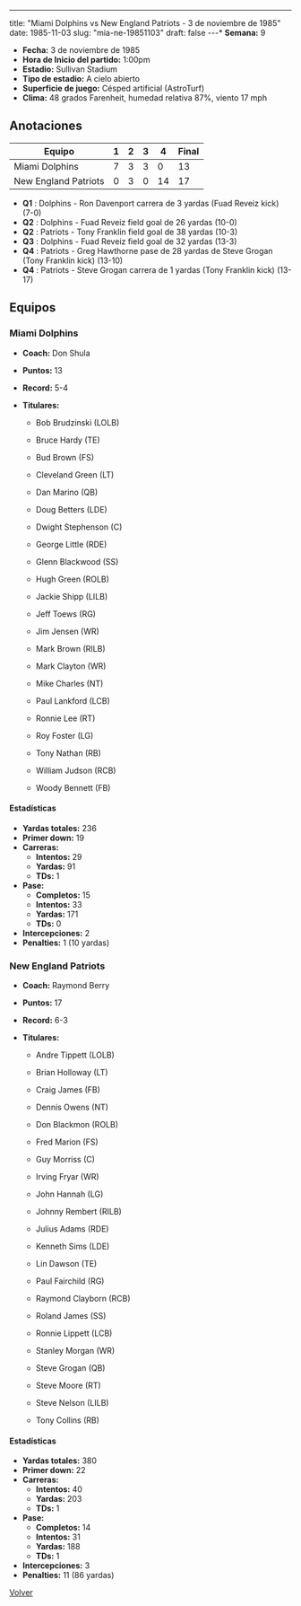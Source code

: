 ---
title: "Miami Dolphins vs New England Patriots - 3 de noviembre de 1985"
date: 1985-11-03
slug: "mia-ne-19851103"
draft: false
---* **Semana:** 9
* **Fecha:** 3 de noviembre de 1985
* **Hora de Inicio del partido:** 1:00pm
* **Estadio:** Sullivan Stadium
* **Tipo de estadio:** A cielo abierto
* **Superficie de juego:** Césped artificial (AstroTurf)
* **Clima:** 48 grados Farenheit, humedad relativa 87%, viento 17 mph




## Anotaciones
| Equipo | 1 | 2 | 3 | 4 | Final |
|--------|---|---|---|---|-------|
| Miami Dolphins  | 7 | 3 | 3 | 0  | 13 |
| New England Patriots  | 0 | 3 | 0 | 14  | 17 |
* **Q1** : Dolphins - Ron Davenport carrera de 3 yardas (Fuad Reveiz kick) (7-0)
* **Q2** : Dolphins - Fuad Reveiz field goal de 26 yardas (10-0)
* **Q2** : Patriots - Tony Franklin field goal de 38 yardas (10-3)
* **Q3** : Dolphins - Fuad Reveiz field goal de 32 yardas (13-3)
* **Q4** : Patriots - Greg Hawthorne pase de 28 yardas de Steve Grogan (Tony Franklin kick) (13-10)
* **Q4** : Patriots - Steve Grogan carrera de 1 yardas (Tony Franklin kick) (13-17)


## Equipos


### Miami Dolphins
* **Coach:** Don Shula
* **Puntos:** 13
* **Record:** 5-4
* **Titulares:** 

  * Bob Brudzinski (LOLB) 

  * Bruce Hardy (TE) 

  * Bud Brown (FS) 

  * Cleveland Green (LT) 

  * Dan Marino (QB) 

  * Doug Betters (LDE) 

  * Dwight Stephenson (C) 

  * George Little (RDE) 

  * Glenn Blackwood (SS) 

  * Hugh Green (ROLB) 

  * Jackie Shipp (LILB) 

  * Jeff Toews (RG) 

  * Jim Jensen (WR) 

  * Mark Brown (RILB) 

  * Mark Clayton (WR) 

  * Mike Charles (NT) 

  * Paul Lankford (LCB) 

  * Ronnie Lee (RT) 

  * Roy Foster (LG) 

  * Tony Nathan (RB) 

  * William Judson (RCB) 

  * Woody Bennett (FB) 

#### Estadísticas
* **Yardas totales:** 236
* **Primer down:** 19
* **Carreras:**
  * **Intentos:** 29
  * **Yardas:** 91
  * **TDs:** 1
* **Pase:**
  * **Completos:** 15
  * **Intentos:** 33
  * **Yardas:** 171
  * **TDs:** 0
* **Intercepciones:** 2
* **Penalties:** 1 (10 yardas)

### New England Patriots
* **Coach:** Raymond Berry
* **Puntos:** 17
* **Record:** 6-3
* **Titulares:** 

  * Andre Tippett (LOLB) 

  * Brian Holloway (LT) 

  * Craig James (FB) 

  * Dennis Owens (NT) 

  * Don Blackmon (ROLB) 

  * Fred Marion (FS) 

  * Guy Morriss (C) 

  * Irving Fryar (WR) 

  * John Hannah (LG) 

  * Johnny Rembert (RILB) 

  * Julius Adams (RDE) 

  * Kenneth Sims (LDE) 

  * Lin Dawson (TE) 

  * Paul Fairchild (RG) 

  * Raymond Clayborn (RCB) 

  * Roland James (SS) 

  * Ronnie Lippett (LCB) 

  * Stanley Morgan (WR) 

  * Steve Grogan (QB) 

  * Steve Moore (RT) 

  * Steve Nelson (LILB) 

  * Tony Collins (RB) 

#### Estadísticas
* **Yardas totales:** 380
* **Primer down:** 22
* **Carreras:**
  * **Intentos:** 40
  * **Yardas:** 203
  * **TDs:** 1
* **Pase:**
  * **Completos:** 14
  * **Intentos:** 31
  * **Yardas:** 188
  * **TDs:** 1
* **Intercepciones:** 3
* **Penalties:** 11 (86 yardas)


[Volver](/historia/1985)
